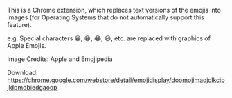 This is a Chrome extension, which replaces text versions of the emojis into images (for Operating Systems that do not automatically support this feature).

e.g. Special characters 😀, 😁, 😂, 😃, etc. are replaced with graphics of Apple Emojis.

Image Credits: Apple and Emojipedia

Download: https://chrome.google.com/webstore/detail/emojidisplay/doomojimaojclkcipjldpmdbiedgaoop
